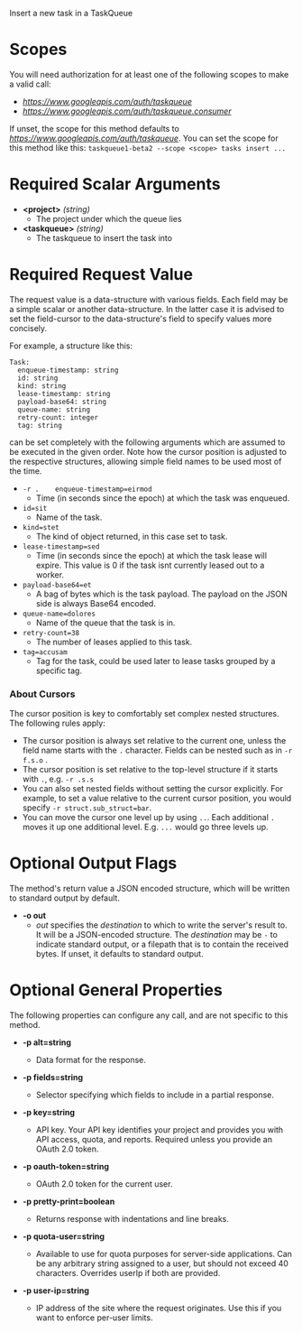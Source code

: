 Insert a new task in a TaskQueue
# Scopes

You will need authorization for at least one of the following scopes to make a valid call:

* *https://www.googleapis.com/auth/taskqueue*
* *https://www.googleapis.com/auth/taskqueue.consumer*

If unset, the scope for this method defaults to *https://www.googleapis.com/auth/taskqueue*.
You can set the scope for this method like this: `taskqueue1-beta2 --scope <scope> tasks insert ...`
# Required Scalar Arguments
* **&lt;project&gt;** *(string)*
    - The project under which the queue lies
* **&lt;taskqueue&gt;** *(string)*
    - The taskqueue to insert the task into
# Required Request Value

The request value is a data-structure with various fields. Each field may be a simple scalar or another data-structure.
In the latter case it is advised to set the field-cursor to the data-structure's field to specify values more concisely.

For example, a structure like this:
```
Task:
  enqueue-timestamp: string
  id: string
  kind: string
  lease-timestamp: string
  payload-base64: string
  queue-name: string
  retry-count: integer
  tag: string

```

can be set completely with the following arguments which are assumed to be executed in the given order. Note how the cursor position is adjusted to the respective structures, allowing simple field names to be used most of the time.

* `-r .    enqueue-timestamp=eirmod`
    - Time (in seconds since the epoch) at which the task was enqueued.
* `id=sit`
    - Name of the task.
* `kind=stet`
    - The kind of object returned, in this case set to task.
* `lease-timestamp=sed`
    - Time (in seconds since the epoch) at which the task lease will expire. This value is 0 if the task isnt currently leased out to a worker.
* `payload-base64=et`
    - A bag of bytes which is the task payload. The payload on the JSON side is always Base64 encoded.
* `queue-name=dolores`
    - Name of the queue that the task is in.
* `retry-count=38`
    - The number of leases applied to this task.
* `tag=accusam`
    - Tag for the task, could be used later to lease tasks grouped by a specific tag.


### About Cursors

The cursor position is key to comfortably set complex nested structures. The following rules apply:

* The cursor position is always set relative to the current one, unless the field name starts with the `.` character. Fields can be nested such as in `-r f.s.o` .
* The cursor position is set relative to the top-level structure if it starts with `.`, e.g. `-r .s.s`
* You can also set nested fields without setting the cursor explicitly. For example, to set a value relative to the current cursor position, you would specify `-r struct.sub_struct=bar`.
* You can move the cursor one level up by using `..`. Each additional `.` moves it up one additional level. E.g. `...` would go three levels up.


# Optional Output Flags

The method's return value a JSON encoded structure, which will be written to standard output by default.

* **-o out**
    - *out* specifies the *destination* to which to write the server's result to.
      It will be a JSON-encoded structure.
      The *destination* may be `-` to indicate standard output, or a filepath that is to contain the received bytes.
      If unset, it defaults to standard output.
# Optional General Properties

The following properties can configure any call, and are not specific to this method.

* **-p alt=string**
    - Data format for the response.

* **-p fields=string**
    - Selector specifying which fields to include in a partial response.

* **-p key=string**
    - API key. Your API key identifies your project and provides you with API access, quota, and reports. Required unless you provide an OAuth 2.0 token.

* **-p oauth-token=string**
    - OAuth 2.0 token for the current user.

* **-p pretty-print=boolean**
    - Returns response with indentations and line breaks.

* **-p quota-user=string**
    - Available to use for quota purposes for server-side applications. Can be any arbitrary string assigned to a user, but should not exceed 40 characters. Overrides userIp if both are provided.

* **-p user-ip=string**
    - IP address of the site where the request originates. Use this if you want to enforce per-user limits.
